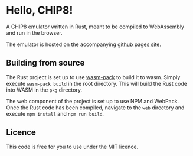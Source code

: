 # Hello, CHIP8!

A CHIP8 emulator written in Rust, meant to be compiled to WebAssembly and run in the browser.

The emulator is hosted on the accompanying [github pages site](https://dtrain157.github.io/chip8/).

## Building from source

The Rust project is set up to use [wasm-pack](https://rustwasm.github.io/wasm-pack/) to build it to wasm. Simply execute `wasm-pack build` in the root directory. This will build the Rust code into WASM in the `pkg` directory.

The web component of the project is set up to use NPM and WebPack. Once the Rust code has been compiled, navigate to the `web` directory and execute `npm install` and `npm run build`.

## Licence

This code is free for you to use under the MIT licence.
